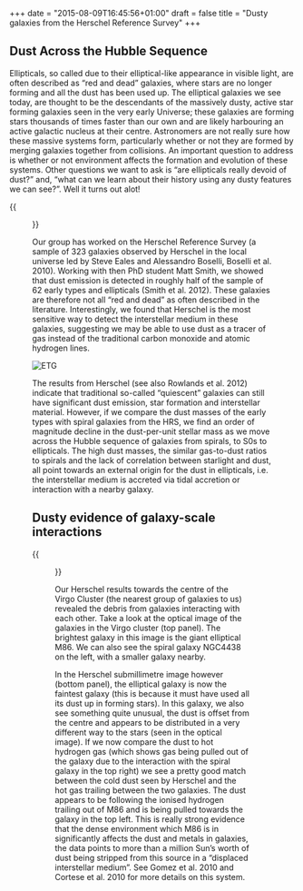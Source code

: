 +++
date = "2015-08-09T16:45:56+01:00"
draft = false
title = "Dusty galaxies from the Herschel Reference Survey"
+++

## Dust Across the Hubble Sequence

Ellipticals, so called due to their elliptical-like appearance in visible light, are often described as “red and dead” galaxies, where stars are no longer forming and all the dust has been used up. The elliptical galaxies we see today, are thought to be the descendants of the massively dusty, active star forming galaxies seen in the very early Universe; these galaxies are forming stars thousands of times faster than our own and are likely harbouring an active galactic nucleus at their centre. Astronomers are not really sure how these massive systems form, particularly whether or not they are formed by merging galaxies together from collisions. An important question to address is whether or not environment affects the formation and evolution of these systems. Other questions we want to ask is “are ellipticals really devoid of dust?” and, “what can we learn about their history using any dusty features we can see?”. Well it turns out alot!

{{<figure src="/images/HRS_mosaic.jpg" title="Galaxies in the Herschel Reference Survey in infrared/submillimeter wavelengths (with the Herschel space telescope, at left) and the Sloan Digital Sky Survey (right). Herschel’s false-color image shows galaxies with cold dust (blue) and warm dust (red). Sloan highlights young stars (blue) and old stars (red). “Together, the observations plot young, dust-rich spiral/irregular galaxies in the top left, with giant dust-poor elliptical galaxies in the bottom right,” the European Space Agency stated. Credit: ESA/Herschel/HRS-SAG2 and HeViCS Key Programmes/Sloan Digital Sky Survey/ L. Cortese (Swinburne University)." >}}

Our group has worked on the Herschel Reference Survey (a sample of 323 galaxies observed by Herschel in the local universe led by Steve Eales and Alessandro Boselli, Boselli et al. 2010). Working with then PhD student Matt Smith, we showed that dust emission is detected in roughly half of the sample of 62 early types and ellipticals (Smith et al. 2012). These galaxies are therefore not all “red and dead” as often described in the literature. Interestingly, we found that Herschel is the most sensitive way to detect the interstellar medium in these galaxies, suggesting we may be able to use dust as a tracer of gas instead of the traditional carbon monoxide and atomic hydrogen lines.

![ETG](/images/ellipticals.png)

The results from Herschel (see also Rowlands et al. 2012) indicate that traditional so-called “quiescent” galaxies can still have significant dust emission, star formation and interstellar material. However, if we compare the dust masses of the early types with spiral galaxies from the HRS, we find an order of magnitude decline in the dust-per-unit stellar mass as we move across the Hubble sequence of galaxies from spirals, to S0s to ellipticals. The high dust masses, the similar gas-to-dust ratios to spirals and the lack of correlation between starlight and dust, all point towards an external origin for the dust in ellipticals, i.e. the interstellar medium is accreted via tidal accretion or interaction with a nearby galaxy.

## Dusty evidence of galaxy-scale interactions

{{<figure src="/images/m86_test.jpg" title="Compare the starlight from the two galaxies M86 and NGC4438 (optical, top) and the dust seen by Herschel (coloured map bottom). Overlaid on this map is the shock-heated hydrogen (red), this is evidence that the dust in M86 has been stripped from NGC4438.">}}

Our Herschel results towards the centre of the Virgo Cluster (the nearest group of galaxies to us) revealed the debris from galaxies interacting with each other. Take a look at the optical image of the galaxies in the Virgo cluster (top panel). The brightest galaxy in this image is the giant elliptical M86. We can also see the spiral galaxy NGC4438 on the left, with a smaller galaxy nearby.

In the Herschel submillimetre image however (bottom panel), the elliptical galaxy is now the faintest galaxy (this is because it must have used all its dust up in forming stars). In this galaxy, we also see something quite unusual, the dust is offset from the centre and appears to be distributed in a very different way to the stars (seen in the optical image). If we now compare the dust to hot hydrogen gas (which shows gas being pulled out of the galaxy due to the interaction with the spiral galaxy in the top right) we see a pretty good match between the cold dust seen by Herschel and the hot gas trailing between the two galaxies. The dust appears to be following the ionised hydrogen trailing out of M86 and is being pulled towards the galaxy in the top left. This is really strong evidence that the dense environment which M86 is in significantly affects the dust and metals in galaxies, the data points to more than a million Sun’s worth of dust being stripped from this source in a “displaced interstellar medium”. See Gomez et al. 2010 and Cortese et al. 2010 for more details on this system.
